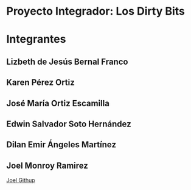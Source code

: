 # Proyecto Integrador: Los Dirty Bits

# Integrantes

## Lizbeth de Jesús Bernal Franco 

## Karen Pérez Ortiz 

## José María Ortiz Escamilla

## Edwin Salvador Soto Hernández

## Dilan Emir Ángeles Martínez

## Joel Monroy Ramirez
[Joel Githup](https://github.com/joel-itsoeh)

